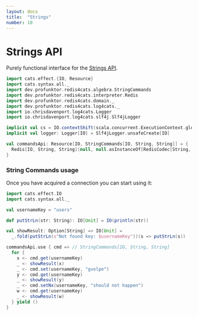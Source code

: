 ```yaml
---
layout: docs
title:  "Strings"
number: 10
---
```


# Strings API

Purely functional interface for the [Strings API](https://redis.io/commands#string).

```scala mdoc:invisible
import cats.effect.{IO, Resource}
import cats.syntax.all._
import dev.profunktor.redis4cats.algebra.StringCommands
import dev.profunktor.redis4cats.interpreter.Redis
import dev.profunktor.redis4cats.domain._
import dev.profunktor.redis4cats.log4cats._
import io.chrisdavenport.log4cats.Logger
import io.chrisdavenport.log4cats.slf4j.Slf4jLogger

implicit val cs = IO.contextShift(scala.concurrent.ExecutionContext.global)
implicit val logger: Logger[IO] = Slf4jLogger.unsafeCreate[IO]

val commandsApi: Resource[IO, StringCommands[IO, String, String]] = {
  Redis[IO, String, String](null, null.asInstanceOf[RedisCodec[String, String]]).map(_.asInstanceOf[StringCommands[IO, String, String]])
}
```

### String Commands usage

Once you have acquired a connection you can start using it:

```scala mdoc:silent
import cats.effect.IO
import cats.syntax.all._

val usernameKey = "users"

def putStrLn(str: String): IO[Unit] = IO(println(str))

val showResult: Option[String] => IO[Unit] =
  _.fold(putStrLn(s"Not found key: $usernameKey"))(s => putStrLn(s))

commandsApi.use { cmd => // StringCommands[IO, String, String]
  for {
    x <- cmd.get(usernameKey)
    _ <- showResult(x)
    _ <- cmd.set(usernameKey, "gvolpe")
    y <- cmd.get(usernameKey)
    _ <- showResult(y)
    _ <- cmd.setNx(usernameKey, "should not happen")
    w <- cmd.get(usernameKey)
    _ <- showResult(w)
  } yield ()
}
```

